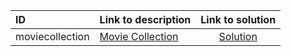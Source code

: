 | ID | Link to description | Link to solution |
|:---|:---|:---:|
| moviecollection | [Movie Collection](https://open.kattis.com/problems/moviecollection) | [Solution](https://github.com/versenyi98/leetcode-solutions/tree/main/solutions/Movie%20Collection)|
